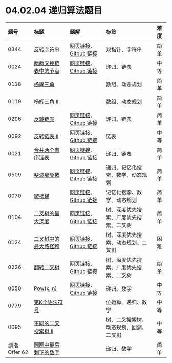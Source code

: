 # 04.02.04 递归算法题目
| 题号 | 标题 | 题解 | 标签 | 难度 |
| :------ | :------ | :------ | :------ | :------ |
| 0344 | [反转字符串](https://leetcode.cn/problems/reverse-string/) | [网页链接](https://datawhalechina.github.io/leetcode-notes/#/solutions/0344)、[Github 链接](https://github.com/datawhalechina/leetcode-notes/blob/main/docs/solutions/0344.md) | 双指针、字符串 | 简单 |
| 0024 | [两两交换链表中的节点](https://leetcode.cn/problems/swap-nodes-in-pairs/) | [网页链接](https://datawhalechina.github.io/leetcode-notes/#/solutions/0024)、[Github 链接](https://github.com/datawhalechina/leetcode-notes/blob/main/docs/solutions/0024.md) | 递归、链表 | 中等 |
| 0118 | [杨辉三角](https://leetcode.cn/problems/pascals-triangle/) |  | 数组、动态规划 | 简单 |
| 0119 | [杨辉三角 II](https://leetcode.cn/problems/pascals-triangle-ii/) |  | 数组、动态规划 | 简单 |
| 0206 | [反转链表](https://leetcode.cn/problems/reverse-linked-list/) | [网页链接](https://datawhalechina.github.io/leetcode-notes/#/solutions/0206)、[Github 链接](https://github.com/datawhalechina/leetcode-notes/blob/main/docs/solutions/0206.md) | 递归、链表 | 简单 |
| 0092 | [反转链表 II](https://leetcode.cn/problems/reverse-linked-list-ii/) | [网页链接](https://datawhalechina.github.io/leetcode-notes/#/solutions/0092)、[Github 链接](https://github.com/datawhalechina/leetcode-notes/blob/main/docs/solutions/0092.md) | 链表 | 中等 |
| 0021 | [合并两个有序链表](https://leetcode.cn/problems/merge-two-sorted-lists/) | [网页链接](https://datawhalechina.github.io/leetcode-notes/#/solutions/0021)、[Github 链接](https://github.com/datawhalechina/leetcode-notes/blob/main/docs/solutions/0021.md) | 递归、链表 | 简单 |
| 0509 | [斐波那契数](https://leetcode.cn/problems/fibonacci-number/) | [网页链接](https://datawhalechina.github.io/leetcode-notes/#/solutions/0509)、[Github 链接](https://github.com/datawhalechina/leetcode-notes/blob/main/docs/solutions/0509.md) | 递归、记忆化搜索、数学、动态规划 | 简单 |
| 0070 | [爬楼梯](https://leetcode.cn/problems/climbing-stairs/) | [网页链接](https://datawhalechina.github.io/leetcode-notes/#/solutions/0070)、[Github 链接](https://github.com/datawhalechina/leetcode-notes/blob/main/docs/solutions/0070.md) | 记忆化搜索、数学、动态规划 | 简单 |
| 0104 | [二叉树的最大深度](https://leetcode.cn/problems/maximum-depth-of-binary-tree/) | [网页链接](https://datawhalechina.github.io/leetcode-notes/#/solutions/0104)、[Github 链接](https://github.com/datawhalechina/leetcode-notes/blob/main/docs/solutions/0104.md) | 树、深度优先搜索、广度优先搜索、二叉树 | 简单 |
| 0124 | [二叉树中的最大路径和](https://leetcode.cn/problems/binary-tree-maximum-path-sum/) | [网页链接](https://datawhalechina.github.io/leetcode-notes/#/solutions/0124)、[Github 链接](https://github.com/datawhalechina/leetcode-notes/blob/main/docs/solutions/0124.md) | 树、深度优先搜索、动态规划、二叉树 | 困难 |
| 0226 | [翻转二叉树](https://leetcode.cn/problems/invert-binary-tree/) | [网页链接](https://datawhalechina.github.io/leetcode-notes/#/solutions/0226)、[Github 链接](https://github.com/datawhalechina/leetcode-notes/blob/main/docs/solutions/0226.md) | 树、深度优先搜索、广度优先搜索、二叉树 | 简单 |
| 0050 | [Pow(x, n)](https://leetcode.cn/problems/powx-n/) | [网页链接](https://datawhalechina.github.io/leetcode-notes/#/solutions/0050)、[Github 链接](https://github.com/datawhalechina/leetcode-notes/blob/main/docs/solutions/0050.md) | 递归、数学 | 中等 |
| 0779 | [第K个语法符号](https://leetcode.cn/problems/k-th-symbol-in-grammar/) |  | 位运算、递归、数学 | 中等 |
| 0095 | [不同的二叉搜索树 II](https://leetcode.cn/problems/unique-binary-search-trees-ii/) |  | 树、二叉搜索树、动态规划、回溯、二叉树 | 中等 |
| 剑指 Offer 62 | [圆圈中最后剩下的数字](https://leetcode.cn/problems/yuan-quan-zhong-zui-hou-sheng-xia-de-shu-zi-lcof/) |  | 递归、数学 | 简单 |
